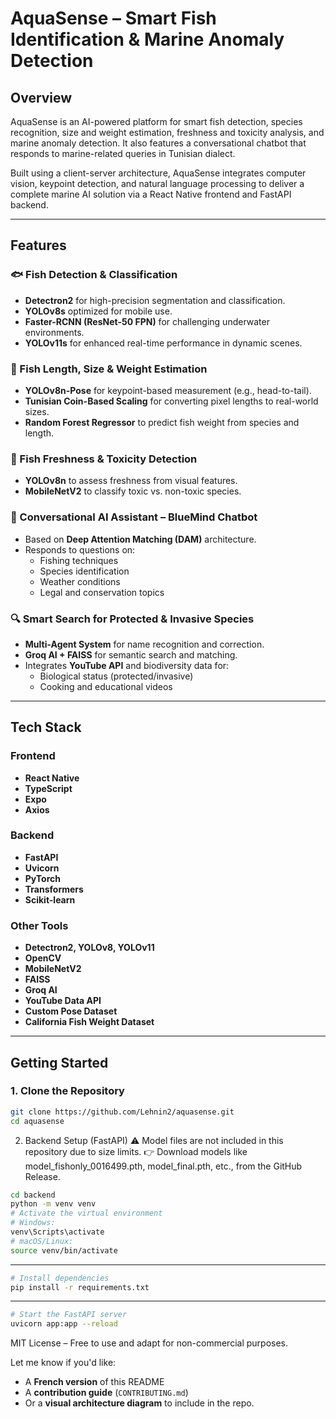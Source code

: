 # AquaSense – Smart Fish Identification & Marine Anomaly Detection

## Overview

AquaSense is an AI-powered platform for smart fish detection, species recognition, size and weight estimation, freshness and toxicity analysis, and marine anomaly detection. It also features a conversational chatbot that responds to marine-related queries in Tunisian dialect.

Built using a client-server architecture, AquaSense integrates computer vision, keypoint detection, and natural language processing to deliver a complete marine AI solution via a React Native frontend and FastAPI backend.

---

## Features

### 🐟 Fish Detection & Classification
- **Detectron2** for high-precision segmentation and classification.
- **YOLOv8s** optimized for mobile use.
- **Faster-RCNN (ResNet-50 FPN)** for challenging underwater environments.
- **YOLOv11s** for enhanced real-time performance in dynamic scenes.

### 📏 Fish Length, Size & Weight Estimation
- **YOLOv8n-Pose** for keypoint-based measurement (e.g., head-to-tail).
- **Tunisian Coin-Based Scaling** for converting pixel lengths to real-world sizes.
- **Random Forest Regressor** to predict fish weight from species and length.

### 🧊 Fish Freshness & Toxicity Detection
- **YOLOv8n** to assess freshness from visual features.
- **MobileNetV2** to classify toxic vs. non-toxic species.

### 🤖 Conversational AI Assistant – BlueMind Chatbot
- Based on **Deep Attention Matching (DAM)** architecture.
- Responds to questions on:
  - Fishing techniques
  - Species identification
  - Weather conditions
  - Legal and conservation topics

### 🔍 Smart Search for Protected & Invasive Species
- **Multi-Agent System** for name recognition and correction.
- **Groq AI + FAISS** for semantic search and matching.
- Integrates **YouTube API** and biodiversity data for:
  - Biological status (protected/invasive)
  - Cooking and educational videos

---

## Tech Stack

### Frontend
- **React Native**
- **TypeScript**
- **Expo**
- **Axios**

### Backend
- **FastAPI**
- **Uvicorn**
- **PyTorch**
- **Transformers**
- **Scikit-learn**

### Other Tools
- **Detectron2, YOLOv8, YOLOv11**
- **OpenCV**
- **MobileNetV2**
- **FAISS**
- **Groq AI**
- **YouTube Data API**
- **Custom Pose Dataset**
- **California Fish Weight Dataset**


---

## Getting Started

### 1. Clone the Repository

```bash
git clone https://github.com/Lehnin2/aquasense.git
cd aquasense
```
2. Backend Setup (FastAPI)
⚠️ Model files are not included in this repository due to size limits.
👉 Download models like model_fishonly_0016499.pth, model_final.pth, etc., from the GitHub Release.
```bash
cd backend
python -m venv venv
# Activate the virtual environment
# Windows:
venv\Scripts\activate
# macOS/Linux:
source venv/bin/activate
```
---

```bash
# Install dependencies
pip install -r requirements.txt
```
---

```bash
# Start the FastAPI server
uvicorn app:app --reload
```
MIT License – Free to use and adapt for non-commercial purposes.

Let me know if you'd like:
- A **French version** of this README  
- A **contribution guide** (`CONTRIBUTING.md`)  
- Or a **visual architecture diagram** to include in the repo.

